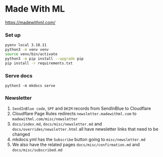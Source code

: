 # Made With ML

https://madewithml.com/

### Set up
```bash
pyenv local 3.10.11
python3 -m venv venv
source venv/bin/activate
python3 -m pip install --upgrade pip
pip install -r requirements.txt
```

### Serve docs
```
python3 -m mkdocs serve
```

### Newsletter
1. `SendInBlue code`, `SPF` and `DKIM` records from SendInBlue to Cloudflare
2. Cloudflare Page Rules redirects `newsletter.madewithml.com` to `madewithml.com/misc/newsletter`
3. `docs/index.md`, `docs/misc/newsletter.md` and `docs/overrides/newsletter.html` all have newsletter links that need to be changed
4. mkdocs.yml has the `Subscribe` button going to `misc/newsletter.md`
5. We also have the related pages `docs/misc/confirmation.md` and `docs/misc/subscribed.md`
